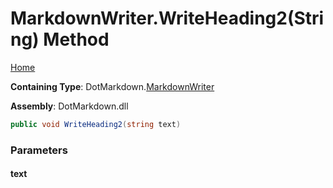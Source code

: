 <a name="_top"></a>

# MarkdownWriter\.WriteHeading2\(String\) Method

[Home](../../../README.md#_top)

**Containing Type**: DotMarkdown\.[MarkdownWriter](../README.md#_top)

**Assembly**: DotMarkdown\.dll

```csharp
public void WriteHeading2(string text)
```

### Parameters

#### text

